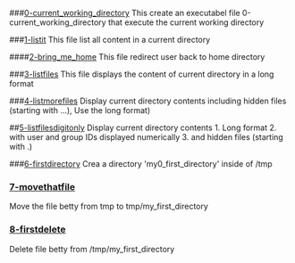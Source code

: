 ###[0-current_working_directory](0-current_working_directory)
This create an executabel file 0-current_working_directory that execute the current working directory

###[1-listit](1-listit)
This file list all content in a current directory

####[2-bring_me_home](2-bring_me_home)
This file redirect user back to home directory

###[3-listfiles](3-listfiles)
This file displays the content of current directory in a long format

###[4-listmorefiles](4-listmorefiles)
Display current directory contents including hidden files (starting with ...), Use the long format)

##[5-listfilesdigitonly](5-listfilesdigitonly)
Display current directory contents 1. Long format 2. with user and group IDs displayed numerically 3. and hidden files (starting with .)

###[6-firstdirectory](6-firstdirectory)
Crea a directory 'my0_first_directory' inside of /tmp

### [7-movethatfile](7-movethatfile)
Move the file betty from tmp to tmp/my_first_directory

### [8-firstdelete](8-firstdelete)
Delete file betty from /tmp/my_first_directory


